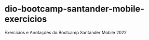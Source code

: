 # dio-bootcamp-santander-mobile-exercicios
Exercícios e Anotações do Bootcamp Santander Mobile 2022
